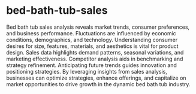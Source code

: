 # bed-bath-tub-sales
Bed bath tub sales analysis reveals market trends, consumer preferences, and business performance. Fluctuations are influenced by economic conditions, demographics, and technology. Understanding consumer desires for size, features, materials, and aesthetics is vital for product design.
Sales data highlights demand patterns, seasonal variations, and marketing effectiveness. Competitor analysis aids in benchmarking and strategy refinement. 
Anticipating future trends guides innovation and positioning strategies. By leveraging insights from sales analysis, businesses can optimize strategies, enhance offerings, and capitalize on market opportunities to drive growth in the dynamic bed bath tub industry.
